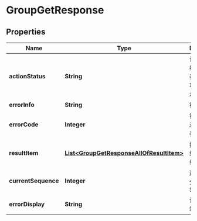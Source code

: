 

# GroupGetResponse


## Properties

| Name | Type | Description | Notes |
|------------ | ------------- | ------------- | -------------|
|**actionStatus** | **String** | 请求处理的结果，OK 表示处理成功，FAIL 表示失败 |  [optional] |
|**errorInfo** | **String** | 错误信息 |  [optional] |
|**errorCode** | **Integer** | 错误码，0表示成功，非0表示失败 |  |
|**resultItem** | [**List&lt;GroupGetResponseAllOfResultItem&gt;**](GroupGetResponseAllOfResultItem.md) | 拉取分组的结果对象数组 |  [optional] |
|**currentSequence** | **Integer** | 返回最新的分组 Sequence |  [optional] |
|**errorDisplay** | **String** | 详细的客户端展示信息 |  [optional] |



